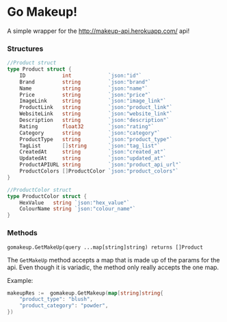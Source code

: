 # Go Makeup!

A simple wrapper for the http://makeup-api.herokuapp.com/ api!

### Structures

```go
//Product struct
type Product struct {
	ID            int            `json:"id"`
	Brand         string         `json:"brand"`
	Name          string         `json:"name"`
	Price         string         `json:"price"`
	ImageLink     string         `json:"image_link"`
	ProductLink   string         `json:"product_link"`
	WebsiteLink   string         `json:"website_link"`
	Description   string         `json:"description"`
	Rating        float32        `json:"rating"`
	Category      string         `json:"category"`
	ProductType   string         `json:"product_type"`
	TagList       []string       `json:"tag_list"`
	CreatedAt     string         `json:"created_at"`
	UpdatedAt     string         `json:"updated_at"`
	ProductAPIURL string         `json:"product_api_url"`
	ProductColors []ProductColor `json:"product_colors"`
}

//ProductColor struct
type ProductColor struct {
	HexValue   string `json:"hex_value"`
	ColourName string `json:"colour_name"`
}
```

### Methods

`gomakeup.GetMakeUp(query ...map[string]string) returns []Product`

The `GetMakeUp` method accepts a map that is made up of the params for the api. Even though it is variadic, the method only really accepts the one map.

Example:
```go
makeupRes :=  gomakeup.GetMakeup(map[string]string{
	"product_type": "blush",
	"product_category": "powder",
})
```
